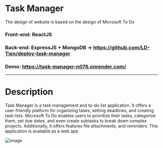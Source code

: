 # Task Manager
The design of website is based on the design of Microsoft To Do
### Front-end: ReactJS
### Back-end: ExpressJS + MongoDB -> https://github.com/LD-Tien/deploy-task-manager
### Demo: https://task-manager-n076.onrender.com/

---
# Description
Task Manager is a task management and to-do list application. It offers a user-friendly platform for organizing tasks, setting deadlines, and creating task lists. Microsoft To Do enables users to prioritize their tasks, categorize them, set due dates, and even create subtasks to break down complex projects. Additionally, it offers features file attachments, and reminders. This application is available as a web app

![image](https://github.com/LD-Tien/task_manager/assets/86406337/b4828601-f6ea-4a68-9f38-bcade4b28051)

